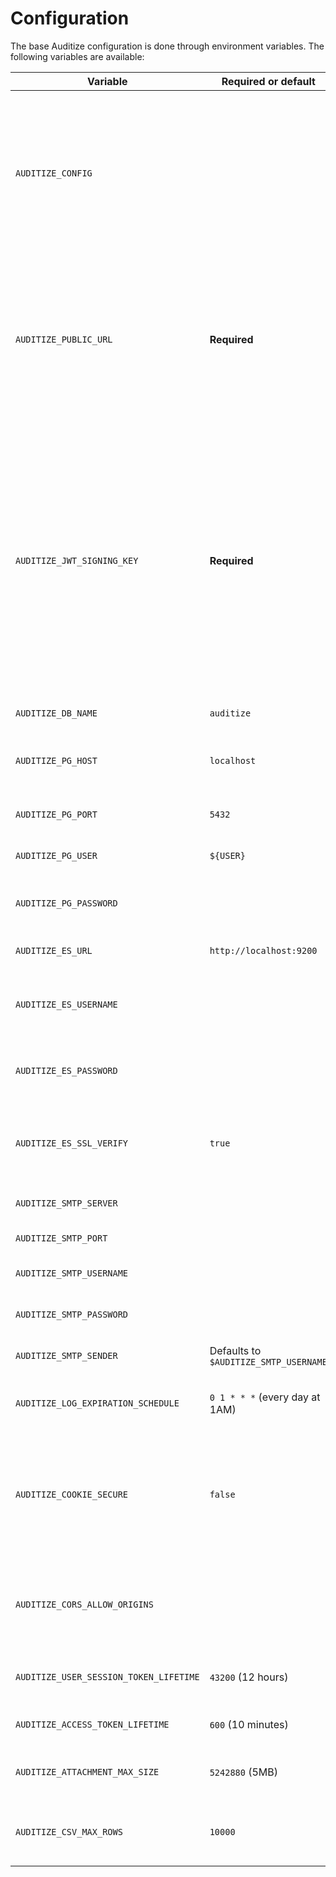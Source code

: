 # Configuration

The base Auditize configuration is done through environment variables. The following variables are available:

| Variable                               | Required or default                   | Description                                                                                                                                                                                                                                                                                                           |
| -------------------------------------- | ------------------------------------- | --------------------------------------------------------------------------------------------------------------------------------------------------------------------------------------------------------------------------------------------------------------------------------------------------------------------- |
| `AUDITIZE_CONFIG`                      |                                       | The path to an environment file (key-value pairs) containing the configuration. If set, the configuration will be loaded from this file instead of environment variables.                                                                                                                                             |
| `AUDITIZE_PUBLIC_URL`                  | **Required**                          | The public URL of your Auditize instance from which your users access Auditize. It will be used for instance to build the URL of the application in emails sent to users.                                                                                                                                             |
| `AUDITIZE_JWT_SIGNING_KEY`             | **Required**                          | The secret key used to sign the JWT tokens (user session cookies and access tokens). It must be a long random string. A [32 bytes long key is recommended](https://crypto.stackexchange.com/a/34866) (i.e 64 characters in hexadecimal representation), you can generate one with the command `openssl rand -hex 32`. |
| `AUDITIZE_DB_NAME`                     | `auditize`                            | The main database name.                                                                                                                                                                                                                                                                                               |
| `AUDITIZE_PG_HOST`                     | `localhost`                           | The PostgreSQL server hostname or IP address.                                                                                                                                                                                                                                                                         |
| `AUDITIZE_PG_PORT`                     | `5432`                                | The PostgreSQL server port.                                                                                                                                                                                                                                                                                           |
| `AUDITIZE_PG_USER`                     | `${USER}`                             | The PostgreSQL database user.                                                                                                                                                                                                                                                                                         |
| `AUDITIZE_PG_PASSWORD`                 |                                       | The PostgreSQL database password.                                                                                                                                                                                                                                                                                     |
| `AUDITIZE_ES_URL`                      | `http://localhost:9200`               | The Elasticsearch server URL.                                                                                                                                                                                                                                                                                         |
| `AUDITIZE_ES_USERNAME`                 |                                       | The Elasticsearch username (if authentication is enabled).                                                                                                                                                                                                                                                            |
| `AUDITIZE_ES_PASSWORD`                 |                                       | The Elasticsearch password (if authentication is enabled).                                                                                                                                                                                                                                                            |
| `AUDITIZE_ES_SSL_VERIFY`               | `true`                                | Whether to verify the SSL certificate of the Elasticsearch server.                                                                                                                                                                                                                                                    |
| `AUDITIZE_SMTP_SERVER`                 |                                       | The SMTP server used to send emails.                                                                                                                                                                                                                                                                                  |
| `AUDITIZE_SMTP_PORT`                   |                                       | The SMTP server port.                                                                                                                                                                                                                                                                                                 |
| `AUDITIZE_SMTP_USERNAME`               |                                       | The SMTP account username.                                                                                                                                                                                                                                                                                            |
| `AUDITIZE_SMTP_PASSWORD`               |                                       | The SMTP account password.                                                                                                                                                                                                                                                                                            |
| `AUDITIZE_SMTP_SENDER`                 | Defaults to `$AUDITIZE_SMTP_USERNAME` | The email address used to send emails.                                                                                                                                                                                                                                                                                |
| `AUDITIZE_LOG_EXPIRATION_SCHEDULE`     | `0 1 * * *` (every day at 1AM)        | The schedule at which expired logs are deleted.                                                                                                                                                                                                                                                                       |
| `AUDITIZE_COOKIE_SECURE`               | `false`                               | Whether the user session cookie should be [secure](https://en.wikipedia.org/wiki/Secure_cookie) (only sent over HTTPS). It is recommended to set this to `true` in production.                                                                                                                                        |
| `AUDITIZE_CORS_ALLOW_ORIGINS`          |                                       | A comma-separated list of origins allowed to make HTTP requests to Auditize.                                                                                                                                                                                                                                          |
| `AUDITIZE_USER_SESSION_TOKEN_LIFETIME` | `43200` (12 hours)                    | The lifetime of user session tokens in seconds.                                                                                                                                                                                                                                                                       |
| `AUDITIZE_ACCESS_TOKEN_LIFETIME`       | `600` (10 minutes)                    | The lifetime of access tokens in seconds.                                                                                                                                                                                                                                                                             |
| `AUDITIZE_ATTACHMENT_MAX_SIZE`         | `5242880` (5MB)                       | The maximum file size of attachments in bytes.                                                                                                                                                                                                                                                                        |
| `AUDITIZE_CSV_MAX_ROWS`                | `10000`                               | The maximum number of rows in CSV exports (`0` means no limit).                                                                                                                                                                                                                                                       |
